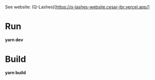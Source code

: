 See website: (Q-Lashes)[https://q-lashes-website.cesar-ibr.vercel.app/]

# Run
**yarn dev**

# Build
**yarn build**

